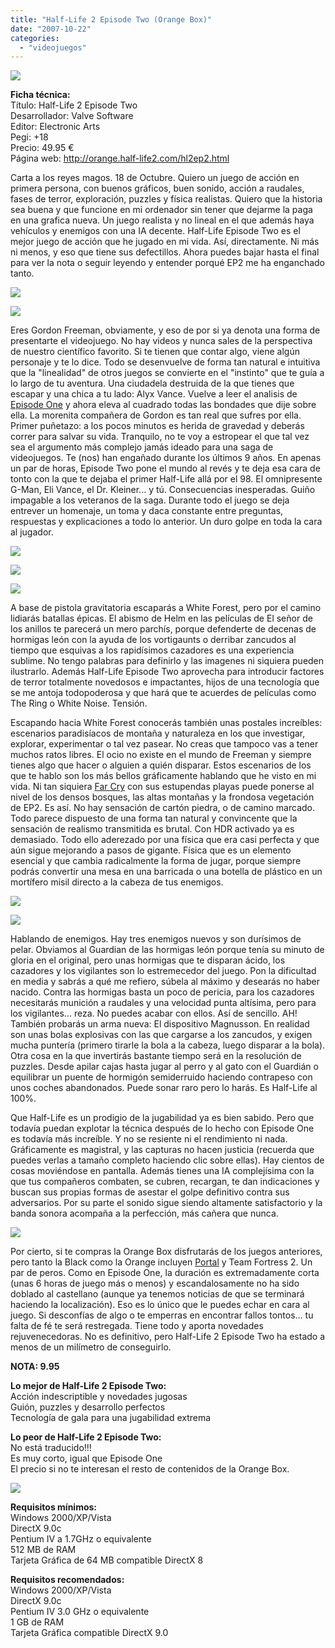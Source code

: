 ```yaml
---
title: "Half-Life 2 Episode Two (Orange Box)"
date: "2007-10-22"
categories: 
  - "videojuegos"
---
```


![](images/orange-box.jpg)

**Ficha técnica:**  
Título: Half-Life 2 Episode Two  
Desarrollador: Valve Software  
Editor: Electronic Arts  
Pegi: +18  
Precio: 49.95 €  
Página web: http://orange.half-life2.com/hl2ep2.html

Carta a los reyes magos. 18 de Octubre. Quiero un juego de acción en primera persona, con buenos gráficos, buen sonido, acción a raudales, fases de terror, exploración, puzzles y física realistas. Quiero que la historia sea buena y que funcione en mi ordenador sin tener que dejarme la paga en una grafica nueva. Un juego realista y no lineal en el que además haya vehículos y enemigos con una IA decente. Half-Life Episode Two es el mejor juego de acción que he jugado en mi vida. Así, directamente. Ni más ni menos, y eso que tiene sus defectillos. Ahora puedes bajar hasta el final para ver la nota o seguir leyendo y entender porqué EP2 me ha enganchado tanto.

![](images/half-life-2-episode-two-1.jpg)

![](images/half-life-2-episode-two-2.jpg)

Eres Gordon Freeman, obviamente, y eso de por si ya denota una forma de presentarte el videojuego. No hay videos y nunca sales de la perspectiva de nuestro científico favorito. Si te tienen que contar algo, viene algún personaje y te lo dice. Todo se desenvuelve de forma tan natural e intuitiva que la "linealidad" de otros juegos se convierte en el "instinto" que te guía a lo largo de tu aventura. Una ciudadela destruida de la que tienes que escapar y una chica a tu lado: Alyx Vance. Vuelve a leer el analisis de [Episode One](../../../2006/06/half-life-2-episode-one/) y ahora eleva al cuadrado todas las bondades que dije sobre ella. La morenita compañera de Gordon es tan real que sufres por ella. Primer puñetazo: a los pocos minutos es herida de gravedad y deberás correr para salvar su vida. Tranquilo, no te voy a estropear el que tal vez sea el argumento más complejo jamás ideado para una saga de videojuegos. Te (nos) han engañado durante los últimos 9 años. En apenas un par de horas, Episode Two pone el mundo al revés y te deja esa cara de tonto con la que te dejaba el primer Half-Life allá por el 98. El omnipresente G-Man, Eli Vance, el Dr. Kleiner... y tú. Consecuencias inesperadas. Guiño impagable a los veteranos de la saga. Durante todo el juego se deja entrever un homenaje, un toma y daca constante entre preguntas, respuestas y explicaciones a todo lo anterior. Un duro golpe en toda la cara al jugador.

![](images/half-life-2-episode-two-31.jpg)

![](images/half-life-2-episode-two-4.jpg)

![](images/half-life-2-episode-two-5.jpg)

A base de pistola gravitatoria escaparás a White Forest, pero por el camino lidiarás batallas épicas. El abismo de Helm en las películas de El señor de los anillos te parecerá un mero parchís, porque defenderte de decenas de hormigas león con la ayuda de los vortigaunts o derribar zancudos al tiempo que esquivas a los rapidísimos cazadores es una experiencia sublime. No tengo palabras para definirlo y las imagenes ni siquiera pueden ilustrarlo. Además Half-Life Episode Two aprovecha para introducir factores de terror totalmente novedosos e impactantes, hijos de una tecnología que se me antoja todopoderosa y que hará que te acuerdes de películas como The Ring o White Noise. Tensión.

Escapando hacia White Forest conocerás también unas postales increíbles: escenarios paradisíacos de montaña y naturaleza en los que investigar, explorar, experimentar o tal vez pasear. No creas que tampoco vas a tener muchos ratos libres. El ocio no existe en el mundo de Freeman y siempre tienes algo que hacer o alguien a quién disparar. Estos escenarios de los que te hablo son los más bellos gráficamente hablando que he visto en mi vida. Ni tan siquiera [Far Cry](../../../2004/05/far-cry/) con sus estupendas playas puede ponerse al nivel de los densos bosques, las altas montañas y la frondosa vegetación de EP2. Es así. No hay sensación de cartón piedra, o de camino marcado. Todo parece dispuesto de una forma tan natural y convincente que la sensación de realismo transmitida es brutal. Con HDR activado ya es demasiado. Todo ello aderezado por una física que era casi perfecta y que aún sigue mejorando a pasos de gigante. Física que es un elemento esencial y que cambia radicalmente la forma de jugar, porque siempre podrás convertir una mesa en una barricada o una botella de plástico en un mortífero misil directo a la cabeza de tus enemigos.

![](images/half-life-2-episode-two-6.jpg)

![](images/half-life-2-episode-two-7.jpg)

Hablando de enemigos. Hay tres enemigos nuevos y son durísimos de pelar. Obviamos al Guardian de las hormigas león porque tenía su minuto de gloria en el original, pero unas hormigas que te disparan ácido, los cazadores y los vigilantes son lo estremecedor del juego. Pon la dificultad en media y sabrás a qué me refiero, súbela al máximo y desearás no haber nacido. Contra las hormigas basta un poco de pericia, para los cazadores necesitarás munición a raudales y una velocidad punta altísima, pero para los vigilantes... reza. No puedes acabar con ellos. Así de sencillo. AH! También probarás un arma nueva: El dispositivo Magnusson. En realidad son unas bolas explosivas con las que cargarse a los zancudos, y exigen mucha puntería (primero tirarle la bola a la cabeza, luego disparar a la bola). Otra cosa en la que invertirás bastante tiempo será en la resolución de puzzles. Desde apilar cajas hasta jugar al perro y al gato con el Guardián o equilibrar un puente de hormigón semiderruido haciendo contrapeso con unos coches abandonados. Puede sonar raro pero lo harás. Es Half-Life al 100%.

Que Half-Life es un prodigio de la jugabilidad ya es bien sabido. Pero que todavía puedan explotar la técnica después de lo hecho con Episode One es todavía más increíble. Y no se resiente ni el rendimiento ni nada. Gráficamente es magistral, y las capturas no hacen justicia (recuerda que puedes verlas a tamaño completo haciendo clic sobre ellas). Hay cientos de cosas moviéndose en pantalla. Además tienes una IA complejísima con la que tus compañeros combaten, se cubren, recargan, te dan indicaciones y buscan sus propias formas de asestar el golpe definitivo contra sus adversarios. Por su parte el sonido sigue siendo altamente satisfactorio y la banda sonora acompaña a la perfección, más cañera que nunca.

![](images/half-life-2-episode-two-8.jpg)

Por cierto, si te compras la Orange Box disfrutarás de los juegos anteriores, pero tanto la Black como la Orange incluyen [Portal](../../../2007/10/portal-orange-box/) y Team Fortress 2. Un par de peros. Como en Episode One, la duración es extremadamente corta (unas 6 horas de juego más o menos) y escandalosamente no ha sido doblado al castellano (aunque ya tenemos noticias de que se terminará haciendo la localización). Eso es lo único que le puedes echar en cara al juego. Si desconfías de algo o te emperras en encontrar fallos tontos... tu falta de fé te será restregada. Tiene todo y aporta novedades rejuvenecedoras. No es definitivo, pero Half-Life 2 Episode Two ha estado a menos de un milímetro de conseguirlo.

**NOTA: 9.95**

**Lo mejor de Half-Life 2 Episode Two:**  
Acción indescriptible y novedades jugosas  
Guión, puzzles y desarrollo perfectos  
Tecnología de gala para una jugabilidad extrema

**Lo peor de Half-Life 2 Episode Two:**  
No está traducido!!!  
Es muy corto, igual que Episode One  
El precio si no te interesan el resto de contenidos de la Orange Box.

![](images/half-life-2-episode-two-9.jpg)

**Requisitos mínimos:**  
Windows 2000/XP/Vista  
DirectX 9.0c  
Pentium IV a 1.7GHz o equivalente  
512 MB de RAM  
Tarjeta Gráfica de 64 MB compatible DirectX 8

**Requisitos recomendados:**  
Windows 2000/XP/Vista  
DirectX 9.0c  
Pentium IV 3.0 GHz o equivalente  
1 GB de RAM  
Tarjeta Gráfica compatible DirectX 9.0